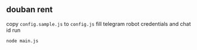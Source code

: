 douban rent
-----------

copy `config.sample.js` to `config.js`
fill telegram robot credentials and chat id
run

    node main.js
